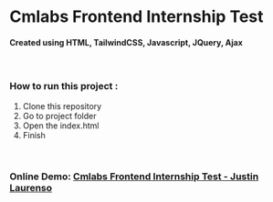# Cmlabs Frontend Internship Test

<h4>Created using HTML, TailwindCSS, Javascript, JQuery, Ajax</h4>

<br>

<h3>How to run this project : </h3>
<ol>
    <li>Clone this repository</li>
    <li>Go to project folder</li>
    <!-- <li>Type this <b>npx tailwindcss -i ./css/main.css -o ./dist/output.css --watch</b></li> -->
    <li>Open the index.html</li>
    <li>Finish</li>
</ol>

<br>

<h3>Online Demo: <a href="https://justin-cmlabs-frontend-internship-test.vercel.app/" target="_blank">Cmlabs Frontend Internship Test - Justin Laurenso</a></h3>